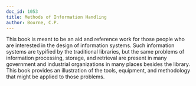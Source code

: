 ```yaml
---
doc_id: 1053
title: Methods of Information Handling
author: Bourne, C.P.
---
```


This book is meant to be an aid and reference work
for those people who are interested in the design of
information systems.  Such information systems are
typified by the traditional libraries, but the same
problems of information processing, storage, and
retrieval are present in many government and
industrial organizations in many places besides the
library.  This book provides an illustration of the
tools, equipment, and methodology that might be
applied to those problems.